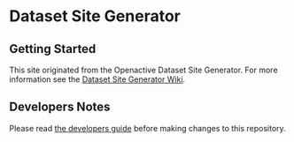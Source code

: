 # Dataset Site Generator

## Getting Started

This site originated from the Openactive Dataset Site Generator. For more information see the [Dataset Site Generator Wiki](https://github.com/openactive/dataset-site-generator/wiki/).

## Developers Notes

Please read [the developers guide](https://github.com/openactive/dataset-site-generator/wiki/Developer-Notes-for-Data-Publishers) before making changes to this repository.

